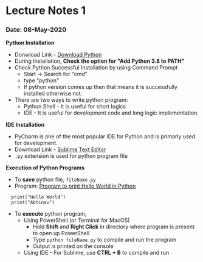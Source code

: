 # Lecture Notes 1
### Date: 08-May-2020

__Python Installation__
* Donwload Link - [Download Python](https://www.python.org/downloads/)
* During Installation, __Check the option for "Add Python 3.8 to PATH"__
* Check Python Successful Installation by using Command Prompt
  * Start -> Search for "cmd"
  * type "python"
  * If python version comes up then that means it is successfully installed otherwise not.
* There are two ways to write python program:
  * Python Shell - It is useful for short logics
  * IDE - It is useful for development code and long logic implementation

__IDE Installation__
* PyCharm is one of the most popular IDE for Python and is primarly used for development.
* Download Link - [Sublime Text Editor](https://www.sublimetext.com/3)
* `.py` extension is used for python program file

__Execution of Python Programs__
* To __save__ python file, `fileName.py`
* Program: [Program to print Hello World in Python](https://github.com/abhinavg916/ytcodehelp-python/blob/master/Lectures/Lecture1/1HelloWorld.py)
```
  print("Hello World")
  print("Abhinav")
```
* To __execute__ python program,
  * Using PowerShell (or Terminal for MacOS)
    * Hold __Shift__ and __Right Click__ in directory where program is present to open up PowerShell 
    * Type `python fileName.py` to compile and run the program
    * Output is printed on the console
  * Using IDE - For Sublime, use __CTRL + B__ to compile and run
